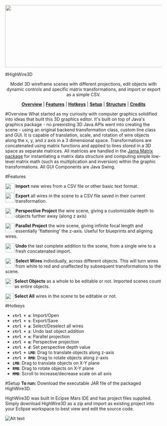 <p align="center">
<img align="center" src="https://raw.githubusercontent.com/jakewebber/HighWire3D/master/highwirelogo.png" width="800" height="200">
</p>
#HighWire3D
<p align="center">
Model 3D wireframe scenes 
with different projections, edit objects with dynamic controls and specific matrix transformations, and import or export as a simple CSV. </p>
<p align="center">
<b><a href="#overview">Overview</a></b>
|
<b><a href="#features">Features</a></b>
|
<b><a href="#hotkeys">Hotkeys</a></b>
|
<b><a href="#setup">Setup</a></b>
|
<b><a href="#structure">Structure</a></b>
|
<b><a href="#credits">Credits</a></b>

</p>

#Overview
What started as my curiosity with computer graphics solidified into ideas that built this 3D graphics editor. It's built on top of Java's graphics package - no preexisting 3D Java APIs went into creating the scene - using an original backend transformation class, custom line class and GUI. It is capable of translation, scale, and rotation of wire objects along the x, y, and z axis in a 3 dimensional space. Transformations are concatenated using matrix functions and applied to lines stored in a 3D space as separate matrices. All matrices are handled in the <a href="http://math.nist.gov/javanumerics/jama/">Jama Matrix package</a> for instantiating a matrix data structure and computing simple low-level matrix math (such as multiplication and inversion) within the graphic transformations. All GUI Components are Java Swing. 

#Features
<p>
<img align="left" src="https://raw.githubusercontent.com/jakewebber/HighWire3D/master/res/Import-64.png" width="30" height="30">
<b>Import</b> new wires from a CSV file or other basic text format. 
</p><p>
<img align="left" src="https://raw.githubusercontent.com/jakewebber/HighWire3D/master/res/Export-64.png" width="30" height="30">
<b>Export</b> all wires in the scene to a CSV file saved in their current transformation. 
</p><p>
<img align="left" src="https://github.com/jakewebber/HighWire3D/blob/master/res/Do%20Not%20Tilt-64.png" width="30" height="30">
<b>Perspective Project</b> the wire scene, giving a customizable depth to objects further away (along z axis) 
</p><p>
<img align="left" src="https://github.com/jakewebber/HighWire3D/blob/master/res/Rhombus-64.png" width="30" height="30">
<b>Parallel Project</b> the wire scene, giving infinite focal length and essentially 'flattening' the z-axis. Useful for blueprints and aligning wires. 
</p><p>
<img align="left" src="https://github.com/jakewebber/HighWire3D/blob/master/res/Undo.png" width="30" height="30">
<b>Undo</b> the last complete addition to the scene, from a single wire to a fresh concatenated import. 
</p><p>
<img align="left" src="https://github.com/jakewebber/HighWire3D/blob/master/res/LineSelect.png" width="30" height="30">
<b>Select Wires</b> individually, across different objects. This will turn wires from white to red and unaffected by subsequent transformations to the scene. 
</p><p>
<img align="left" src="https://github.com/jakewebber/HighWire3D/blob/master/res/ObjectSelect.png" width="27" height="27">
<b>Select Objects</b> as a whole to be editable or not. Imported scenes count as entire objects. 
</p><p>
<img align="left" src="https://github.com/jakewebber/HighWire3D/blob/master/res/selectAllNon.png" width="27" height="27">
<b>Select All</b> wires in the scene to be editable or not. 
</p>


#Hotkeys
- **`ctrl + o`**: Import/Open
- **`ctrl + s`**: Export/Save
- **`ctrl + a`**: Select/Deselect all wires
- **`ctrl + z`**: Undo last object addition
- **`ctrl + n`**: Parallel projection
- **`ctrl + m`**: Perspective projection
- **`ctrl + d`**: Set perspective depth value
- **`ctrl + LMB`**: Drag to translate objects along z-axis
- **`ctrl + RMB`**: Drag to rotate objects along z-axis
- **`LMB`**: Drag to translate objects on X-Y plane
- **`RMB`**: Drag to rotate objects on X-Y plane
- **`MMB`**: Scroll to increase/decrease scale on all axis


#Setup
<b>To run:</b> Download the executable JAR file of the packaged HighWire3D. 
<p>HighWire3D was built in Ecipse Mars IDE and has project files supplied. Simply download HighWire3D as a zip and import as existing project into your Eclipse workspace to best view and edit the source code. 
</p>



![Alt text](https://raw.githubusercontent.com/jakewebber/HighWire3D/master/houserotation.gif?raw=true "Demo")
